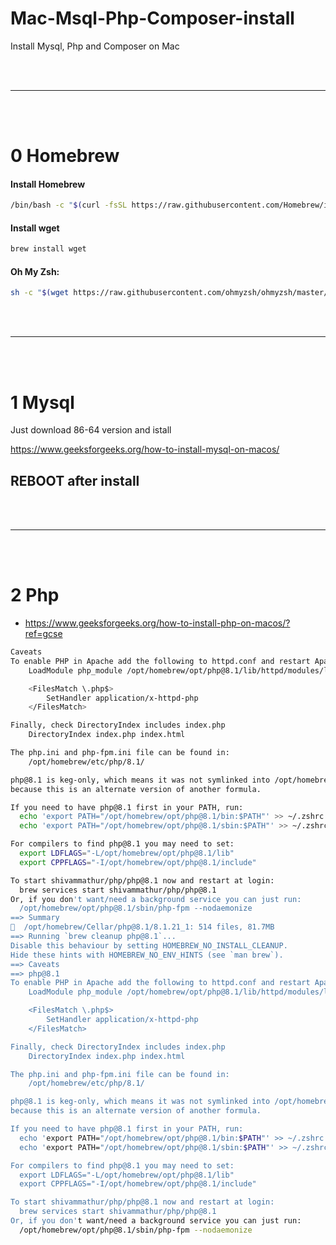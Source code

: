 # Mac-Msql-Php-Composer-install
Install Mysql, Php and Composer on Mac

<br>
<br>
<hr>
<br>
<br>

# 0 Homebrew

#### Install Homebrew
```bash
/bin/bash -c "$(curl -fsSL https://raw.githubusercontent.com/Homebrew/install/HEAD/install.sh)"
```

#### Install wget
```bash
brew install wget
```


#### Oh My Zsh:
```bash
sh -c "$(wget https://raw.githubusercontent.com/ohmyzsh/ohmyzsh/master/tools/install.sh -O -)"
```
<br>
<br>
<hr>
<br>
<br>

# 1 Mysql

Just download 86-64 version and istall

https://www.geeksforgeeks.org/how-to-install-mysql-on-macos/

## REBOOT after install

<br>
<br>
<hr>
<br>
<br>

# 2 Php

- https://www.geeksforgeeks.org/how-to-install-php-on-macos/?ref=gcse

```bash
Caveats
To enable PHP in Apache add the following to httpd.conf and restart Apache:
    LoadModule php_module /opt/homebrew/opt/php@8.1/lib/httpd/modules/libphp.so

    <FilesMatch \.php$>
        SetHandler application/x-httpd-php
    </FilesMatch>

Finally, check DirectoryIndex includes index.php
    DirectoryIndex index.php index.html

The php.ini and php-fpm.ini file can be found in:
    /opt/homebrew/etc/php/8.1/

php@8.1 is keg-only, which means it was not symlinked into /opt/homebrew,
because this is an alternate version of another formula.

If you need to have php@8.1 first in your PATH, run:
  echo 'export PATH="/opt/homebrew/opt/php@8.1/bin:$PATH"' >> ~/.zshrc
  echo 'export PATH="/opt/homebrew/opt/php@8.1/sbin:$PATH"' >> ~/.zshrc

For compilers to find php@8.1 you may need to set:
  export LDFLAGS="-L/opt/homebrew/opt/php@8.1/lib"
  export CPPFLAGS="-I/opt/homebrew/opt/php@8.1/include"

To start shivammathur/php/php@8.1 now and restart at login:
  brew services start shivammathur/php/php@8.1
Or, if you don't want/need a background service you can just run:
  /opt/homebrew/opt/php@8.1/sbin/php-fpm --nodaemonize
==> Summary
🍺  /opt/homebrew/Cellar/php@8.1/8.1.21_1: 514 files, 81.7MB
==> Running `brew cleanup php@8.1`...
Disable this behaviour by setting HOMEBREW_NO_INSTALL_CLEANUP.
Hide these hints with HOMEBREW_NO_ENV_HINTS (see `man brew`).
==> Caveats
==> php@8.1
To enable PHP in Apache add the following to httpd.conf and restart Apache:
    LoadModule php_module /opt/homebrew/opt/php@8.1/lib/httpd/modules/libphp.so

    <FilesMatch \.php$>
        SetHandler application/x-httpd-php
    </FilesMatch>

Finally, check DirectoryIndex includes index.php
    DirectoryIndex index.php index.html

The php.ini and php-fpm.ini file can be found in:
    /opt/homebrew/etc/php/8.1/

php@8.1 is keg-only, which means it was not symlinked into /opt/homebrew,
because this is an alternate version of another formula.

If you need to have php@8.1 first in your PATH, run:
  echo 'export PATH="/opt/homebrew/opt/php@8.1/bin:$PATH"' >> ~/.zshrc
  echo 'export PATH="/opt/homebrew/opt/php@8.1/sbin:$PATH"' >> ~/.zshrc

For compilers to find php@8.1 you may need to set:
  export LDFLAGS="-L/opt/homebrew/opt/php@8.1/lib"
  export CPPFLAGS="-I/opt/homebrew/opt/php@8.1/include"

To start shivammathur/php/php@8.1 now and restart at login:
  brew services start shivammathur/php/php@8.1
Or, if you don't want/need a background service you can just run:
  /opt/homebrew/opt/php@8.1/sbin/php-fpm --nodaemonize

```


